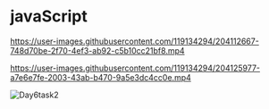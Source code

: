 # javaScript

https://user-images.githubusercontent.com/119134294/204112667-748d70be-2f70-4ef3-ab92-c5b10cc21bf8.mp4



https://user-images.githubusercontent.com/119134294/204125977-a7e6e7fe-2003-43ab-b470-9a5e3dc4cc0e.mp4

![Day6task2](https://user-images.githubusercontent.com/119134294/204126135-97514ba4-be01-4b32-9ef3-a285fff2fd31.PNG)
